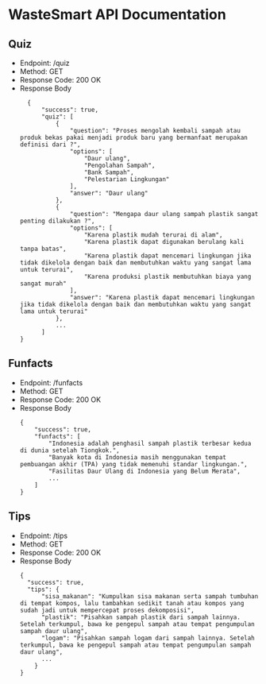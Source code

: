 # WasteSmart API Documentation

## Quiz
- Endpoint: /quiz
- Method: GET
- Response Code: 200 OK
- Response Body
  ```
    {
        "success": true,
        "quiz": [
            {
                "question": "Proses mengolah kembali sampah atau produk bekas pakai menjadi produk baru yang bermanfaat merupakan definisi dari ?",
                "options": [
                    "Daur ulang",
                    "Pengolahan Sampah",
                    "Bank Sampah",
                    "Pelestarian Lingkungan"
                ],
                "answer": "Daur ulang"
            },
            {
                "question": "Mengapa daur ulang sampah plastik sangat penting dilakukan ?",
                "options": [
                    "Karena plastik mudah terurai di alam",
                    "Karena plastik dapat digunakan berulang kali tanpa batas",
                    "Karena plastik dapat mencemari lingkungan jika tidak dikelola dengan baik dan membutuhkan waktu yang sangat lama untuk terurai",
                    "Karena produksi plastik membutuhkan biaya yang sangat murah"
                ],
                "answer": "Karena plastik dapat mencemari lingkungan jika tidak dikelola dengan baik dan membutuhkan waktu yang sangat lama untuk terurai"
            },
            ...
        ]
  }

## Funfacts
- Endpoint: /funfacts
- Method: GET
- Response Code: 200 OK
- Response Body
  ```
  {
      "success": true,
      "funfacts": [
          "Indonesia adalah penghasil sampah plastik terbesar kedua di dunia setelah Tiongkok.",
          "Banyak kota di Indonesia masih menggunakan tempat pembuangan akhir (TPA) yang tidak memenuhi standar lingkungan.",
          "Fasilitas Daur Ulang di Indonesia yang Belum Merata",
          ...
      ]
  }

## Tips
- Endpoint: /tips
- Method: GET
- Response Code: 200 OK
- Response Body
  ```
  {
    "success": true,
    "tips": {
        "sisa_makanan": "Kumpulkan sisa makanan serta sampah tumbuhan di tempat kompos, lalu tambahkan sedikit tanah atau kompos yang sudah jadi untuk mempercepat proses dekomposisi",
        "plastik": "Pisahkan sampah plastik dari sampah lainnya. Setelah terkumpul, bawa ke pengepul sampah atau tempat pengumpulan sampah daur ulang",
        "logam": "Pisahkan sampah logam dari sampah lainnya. Setelah terkumpul, bawa ke pengepul sampah atau tempat pengumpulan sampah daur ulang",
        ...
      }
  }
